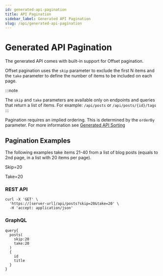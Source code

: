 ```yaml
---
id: generated-api-pagination
title: API Pagination
sidebar_label: Generated API Pagination
slug: /api/generated-api-pagination
---
```


# Generated API Pagination

The generated API comes with built-in support for Offset pagination.

Offset pagination uses the `skip` parameter to exclude the first N items and the `take` parameter to define the number of items to be included on each page.

:::note

The `skip` and `take` parameters are available only on endpoints and queries that return a list of items.
For example: `/api/posts` or `/api/posts/{id}/tags`
:::

Pagination requires an implied ordering. This is determined by the `orderBy` parameter. For more information see [Generated API Sorting](../generated-api-sorting)

## Pagination Examples

The following examples take items 21-40 from a list of blog posts (equals to 2nd page, in a list with 20 items per page).

Skip=20

Take=20

### REST API

```
curl -X 'GET' \
  'https://[server-url]/api/posts?skip=20&take=20' \
  -H 'accept: application/json'
```

### GraphQL

```
query{
  posts(
    skip:20
    take:20
  )
  {
    id
    title
  }
}
```
